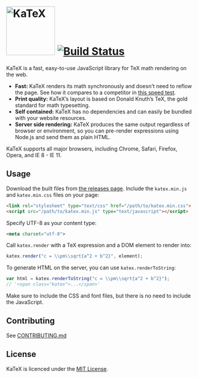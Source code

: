 # [<img src="https://khan.github.io/KaTeX/katex-logo.svg" width="130" alt="KaTeX">](http://khan.github.io/KaTeX/) [![Build Status](https://travis-ci.org/Khan/KaTeX.svg?branch=master)](https://travis-ci.org/Khan/KaTeX)

KaTeX is a fast, easy-to-use JavaScript library for TeX math rendering on the web.

 * **Fast:** KaTeX renders its math synchronously and doesn't need to reflow the page. See how it compares to a competitor in [this speed test](http://jsperf.com/katex-vs-mathjax/).
 * **Print quality:** KaTeX’s layout is based on Donald Knuth’s TeX, the gold standard for math typesetting.
 * **Self contained:** KaTeX has no dependencies and can easily be bundled with your website resources.
 * **Server side rendering:** KaTeX produces the same output regardless of browser or environment, so you can pre-render expressions using Node.js and send them as plain HTML.

KaTeX supports all major browsers, including Chrome, Safari, Firefox, Opera, and IE 8 - IE 11.

## Usage

Download the built files from [the releases page](https://github.com/khan/katex/releases). Include the `katex.min.js` and `katex.min.css` files on your page:

```html
<link rel="stylesheet" type="text/css" href="/path/to/katex.min.css">
<script src="/path/to/katex.min.js" type="text/javascript"></script>
```

Specify UTF-8 as your content type:

```html
<meta charset="utf-8">
```

Call `katex.render` with a TeX expression and a DOM element to render into:

```js
katex.render("c = \\pm\\sqrt{a^2 + b^2}", element);
```

To generate HTML on the server, you can use `katex.renderToString`:

```js
var html = katex.renderToString("c = \\pm\\sqrt{a^2 + b^2}");
// '<span class="katex">...</span>'
```

Make sure to include the CSS and font files, but there is no need to include the JavaScript.

## Contributing

See [CONTRIBUTING.md](CONTRIBUTING.md)

## License

KaTeX is licenced under the [MIT License](http://opensource.org/licenses/MIT).
